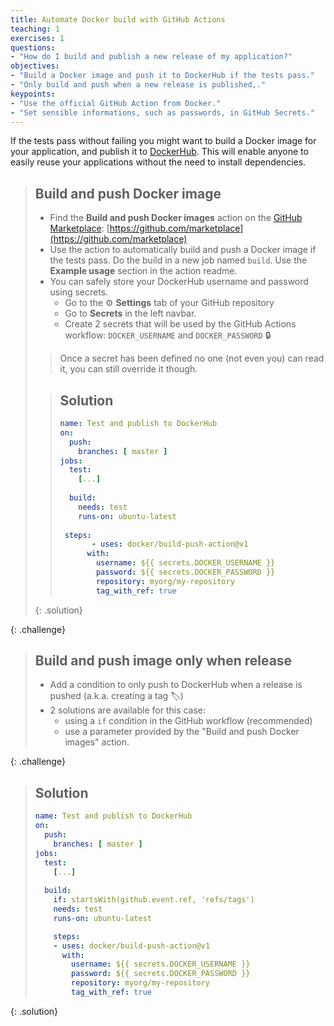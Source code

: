 ```yaml
---
title: Automate Docker build with GitHub Actions
teaching: 1
exercises: 1
questions:
- "How do I build and publish a new release of my application?"
objectives:
- "Build a Docker image and push it to DockerHub if the tests pass."
- "Only build and push when a new release is published,."
keypoints:
- "Use the official GitHub Action from Docker."
- "Set sensible informations, such as passwords, in GitHub Secrets."
---
```


If the tests pass without failing you might want to build a Docker image for your application, and publish it to [DockerHub](https://hub.docker.com/). This will enable anyone to easily reuse your applications without the need to install dependencies.

> ## Build and push Docker image
>
> *  Find the **Build and push Docker images** action on the [GitHub Marketplace](https://github.com/marketplace?type=actions): [https://github.com/marketplace](https://github.com/marketplace)
> *  Use the action to automatically build and push a Docker image if the tests pass. Do the build in a new job named `build`. Use the **Example usage** section in the action readme.
> *  You can safely store your DockerHub username and password using secrets. 
>    *  Go to the ⚙️ **Settings** tab of your GitHub repository
>    *  Go to **Secrets** in the left navbar. 
>    *  Create 2 secrets that will be used by the GitHub Actions workflow: `DOCKER_USERNAME` and `DOCKER_PASSWORD` 🔒
>
> > Once a secret has been defined no one (not even you) can read it, you can still override it though.
>
> > ## Solution
> > ~~~YAML
> > name: Test and publish to DockerHub
> > on:
> >   push:
> >     branches: [ master ]
> > jobs:
> >   test:
> >     [...]
> >   
> >   build:
> >     needs: test
> >     runs-on: ubuntu-latest
> >    
> >  steps:
> >        - uses: docker/build-push-action@v1
> >       with:
> >         username: ${{ secrets.DOCKER_USERNAME }}
> >         password: ${{ secrets.DOCKER_PASSWORD }}
> >         repository: myorg/my-repository
> >         tag_with_ref: true
> > ~~~
> > 
> {: .solution}
> 
{: .challenge}


> ## Build and push image only when release
>
> *  Add a condition to only push to DockerHub when a release is pushed (a.k.a. creating a tag 🏷️)
> *  2 solutions are available for this case: 
>    *  using a `if` condition in the GitHub workflow (recommended)
>    *  use a parameter provided by the "Build and push Docker images" action.
>
{: .challenge}

> ## Solution
> ~~~YAML
> name: Test and publish to DockerHub
> on:
>   push:
>     branches: [ master ]
> jobs:
>   test:
>     [...]
>   
>   build:
>     if: startsWith(github.event.ref, 'refs/tags')
>     needs: test
>     runs-on: ubuntu-latest
> 
>     steps:
>     - uses: docker/build-push-action@v1
>       with:
>         username: ${{ secrets.DOCKER_USERNAME }}
>         password: ${{ secrets.DOCKER_PASSWORD }}
>         repository: myorg/my-repository
>         tag_with_ref: true
> ~~~
{: .solution}